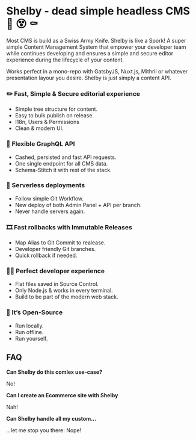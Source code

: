 # Shelby -  dead simple headless CMS  🧟 😵 ⚰️
Most CMS is build as a Swiss Army Knife. Shelby is like a Spork! A super simple Content Management System that empower your developer team while continues developing and ensures a simple and secure editor experience during the lifecycle of your content.

Works perfect in a mono-repo with GatsbyJS, Nuxt.js, Mithril or whatever presentation layour you desire. Shelby is just simply a content API.

### ✏️ Fast, Simple & Secure editorial experience
* Simple tree structure for content.
* Easy to bulk publish on release.
* I18n, Users & Permissions
* Clean & modern UI.
### 🚀 Flexible GraphQL API
* Cashed, persisted and fast API requests.
* One single endpoint for all CMS data.
* Schema-Stitch it with rest of the stack.
### 🥜 Serverless deployments
* Follow simple Git Workflow.
* New deploy of both Admin Panel + API per branch.
* Never handle servers again.
### 🎞 Fast rollbacks with Immutable Releases
* Map Alias to Git Commit to realease.
* Developer friendly Git branches.
* Quick rollback if needed. 
### 👩‍💻 Perfect developer experience
* Flat files saved in Source Control.
* Only Node.js & works in every terminal.
* Build to be part of the modern web stack.
### 🎉 It’s Open-Source
* Run locally.
* Run offline.
* Run yourself.

## FAQ
**Can Shelby do this comlex use-case?**

No!

**Can I create an Ecommerce site with Shelby**

Nah!

**Can Shelby handle all my custom...**

...let me stop you there: Nope!
